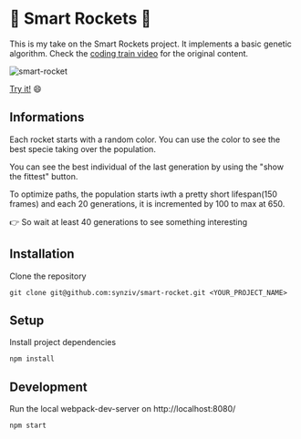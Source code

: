 # :rocket: Smart Rockets :rocket:

This is my take on the Smart Rockets project. It implements a basic genetic algorithm.
Check the [coding train video](https://www.youtube.com/watch?v=bGz7mv2vD6g) for the original content.


![smart-rocket](https://user-images.githubusercontent.com/33548174/151605082-d43bd81c-c31d-461f-8810-95268a9dd5ae.gif)

[Try it!](https://smart-rockets-8ea8a.firebaseapp.com/) :smile:

## Informations

Each rocket starts with a random color. You can use the color to see the best specie taking over the population.

You can see the best individual of the last generation by using the "show the fittest" button.

To optimize paths, the population starts iwth a pretty short lifespan(150 frames) and each 20 generations, it is incremented by 100 to max at 650.

:point_right: So wait at least 40 generations to see something interesting
##

## Installation

Clone the repository

`git clone git@github.com:synziv/smart-rocket.git <YOUR_PROJECT_NAME>`

## Setup

Install project dependencies

`npm install`

## Development

Run the local webpack-dev-server on http://localhost:8080/

`npm start`
